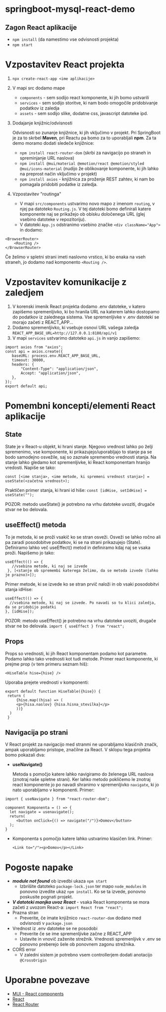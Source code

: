 # springboot-mysql-react-demo
## Zagon React aplikacije
- `npm install` (da namestimo vse odvisnosti projekta)
- `npm start`

# Vzpostavitev React projekta
 1. `npx create-react-app <ime aplikacije>`
 2. V mapi src dodamo mape
    - `components` - sem sodijo react komponente, ki jih bomo ustvarili
    - `services` - sem sodijo storitve, ki nam bodo omogočile pridobivanje podatkov iz zaledja
    - `assets` - sem sodijo slike, dodatne css, javascript datoteke ipd.
 3. Dodajanje knjižnic/odvisnosti
 
    Odvisnosti so zunanje knjižnice, ki jih vključimo v projekt. Pri SpringBoot je za to skrbel **Maven**, pri Reactu pa bomo za to uporabljali **npm**. Za ta demo moramo    dodati sledeče knjižnice:
     - `npm install react-router-dom` (skrbi za navigacijo po straneh in spreminjanje URL naslova)
     - `npm install @mui/material @emotion/react @emotion/styled @mui/icons-material` (nudijo že oblikovanje komponente, ki jih lahko na preprost način vključimo v projekt)
     - `npm install axios` - knjižnica za proženje REST zahtev, ki nam bo pomagala pridobiti podatke iz zaledja.
 4. Vzpostavitev "routinga"
     - V mapi `src/components` ustvarimo novo mapo z imenom `routing`, v njej pa datoteko `Routing.js`. V tej datoteki bomo definirali katere komponente naj se prikažejo ob obisku določenega URL (glej vsebino datoteke v repozitoriju).
     - V datoteki `App.js` odstranimo vsebino značke `<div className="App">` in dodamo:
```
<BrowserRouter>
    <Routing />
</BrowserRouter>
```
 Če želimo v spletni strani imeti naslovno vrstico, ki bo enaka na vseh straneh, jo dodamo nad komponento `<Routing />`.
 # Vzpostavitev komunikacije z zaledjem
 1. V korenski imenik React projekta dodamo .env datoteke, v katero zapišemo spremenljivko, ki bo hranila URL na katerem lahko dostopamo do podatkov iz zalednega sistema. Vse spremenljivke v .env datoteki se morajo začeti z REACT_APP... 
 2. Dodamo spremenljivko, ki vsebuje osnovi URL vašega zaledja `REACT_APP_BASE_URL=http://127.0.0.1:8180/api/v1`
 3. V mapi `services` ustvarimo datoteko `api.js` in vanjo zapišemo:
 ```
import axios from "axios";
const api = axios.create({
    baseURL: process.env.REACT_APP_BASE_URL,
    timeout: 30000,
    headers: {
        "Content-Type": "application/json",
        Accept: "application/json",
    },
});
export default api;
 ```
 # Pomembni koncepti/elementi React aplikacije
 ## State
 State je v React-u objekt, ki hrani stanje. Njegovo vrednost lahko po želji spremenimo, vse komponente, ki prikazujejo/uporabljajo to stanje pa se bodo samodejno osvežile, saj so zaznale spremembo vrednosti stanja. Na stanje lahko gledamo kot spremenljivke, ki React komponentam hranijo vredosti. Napiše se tako:
 
  `const [<ime stanja>, <ime metode, ki spremeni vrednost stanja>] = useState(<začetna vrednost>);`
  
 Praktičen primer stanja, ki hrani id hiše: `const [idHise, setIdHise] = useState("");`
 
 POZOR: metodo useState() je potrebno na vrhu datoteke uvoziti, drugače stvar ne bo delovala.
 
 ## useEffect() metoda
 To je metoda, ki se proži vsakič ko se stran osveži. Osveži se lahko ročno ali pa zaradi posodobitve podatkov, ki se na strani prikazujejo (State). Definiramo lahko več useEffect() metod in definiramo kdaj naj se vsaka proži. Napišemo jo tako:
 
 ```
 useEffect(() => {
    //vsebina metode, ki naj se izvede
  }, [<stanje ob spremembi katerega želimo, da se metoda izvede (lahko je prazno)>]);
 ```
 
 Primer metode, ki se izvede ko se stran prvič naloži in ob vsaki posodobitvi stanja idHise:
 
  ```
 useEffect(() => {
    //vsebina metode, ki naj se izvede. Po navadi so tu klici zaledja, da se pridobijo podatki
  }, [idHise]);
 ```
 
 POZOR: metodo useEffect() je potrebno na vrhu datoteke uvoziti, drugače stvar ne bo delovala.
     `import { useEffect } from "react";`
 
 ## Props
 Props so vrednosti, ki jih React komponentam podamo kot parametre. Podamo lahko tako vrednosti kot tudi metode. Primer react komponente, ki prejme prop (v tem primeru seznam hiš):
 
 `<HiseTable hise={hise} />`
 
 Uporaba prejete vrednosti v komponenti:
 ```
 export default function HiseTable({hise}) {
  return (
      {hise.map((hisa) => (
      <p>{hisa.naslov} {hisa.hisna_stevilka}</p>
      ))}
   )
  }
 ```
 
 ## Navigacija po strani
 V React projekt za navigacijo med stranmi ne uporabljamo klasičnih <a> značk, ampak uporabljamo pristope, značilne za React. V sklopu tega projekta bomo pokazali dva:
   - **useNavigate()**
 
      Metoda s pomočjo katere lahko navigiramo do želenega URL naslova (znotraj naše spletne strani). Ker lahko metodo pokličemo le znotraj react komponente jo po navadi shranimo v spremenljivko `navigate`, ki jo nato uporabljamo v komponenti. Primer:
 ```
 import { useNavigate } from "react-router-dom";
 
 component Komponenta = () => {
   let navigate = usenavigate();
   return(
      <button onClick={() => navigate("/")}>Domov</button>
   );
 }
 ```
   - **<Link>** 
 
     Komponenta s pomočjo katere lahko ustvarimo klasičen <a> link. Primer:
 
     `<Link to="/"><p>Domov</p></Link>`
 
 # Pogoste napake
 - ***module not found*** ob izvedbi ukaza `npm start`
   - Izbrišite datoteko `package-lock.json` ter mapo `node_modules` in ponovno izvedite ukaz `npm install`. Ko se ta izvede, ponovno poskusite pognati projekt.
- ***V datoteki manjka uvoz React*** - vsaka React komponenta se mora začeti z uvozom React-a: `import React from "react";`
- Prazna stran
  - Preverite, če imate knjižnico `react-router-dom` dodano med odvisnosti v `package.json`
- Vrednost iz .env datoteke se ne posodobi
   - Preverite če se ime spremenljivke začne z REACT_APP
   - Ustavite in vnovič zaženite strežnik. Vrednosti spremenljivk v .env se ponovno preberejo šele ob ponovnem zagonu strežnika.
- CORS error
   - V zaledni sistem je potrebno vsem controllerjem dodati anotacijo `@CrossOrigin`
# Uporabne povezave
- [MUI - React components](https://mui.com/)
- [React](https://reactjs.org/)
- [React Router](https://reactrouter.com/en/main)
 

